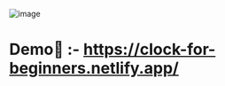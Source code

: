 ![image](https://github.com/Akshansh029/Clock-for-beginners/assets/145496594/08947e76-5264-4303-b6aa-545ec0f9aef9)

# Demo🔗 :- https://clock-for-beginners.netlify.app/ 
